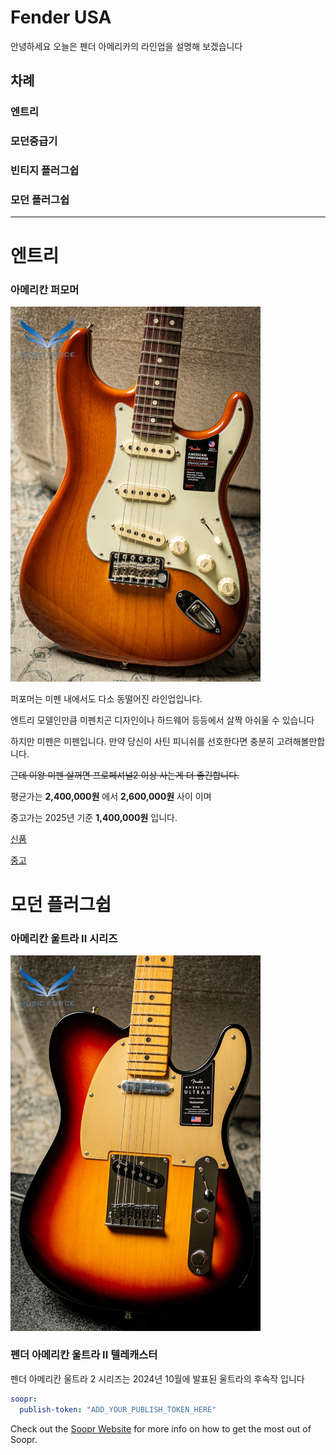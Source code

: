 Fender USA
============= 

안녕하세요 오늘은 펜더 아메리카의 라인업을 설명해 보겠습니다

## 차례

### 엔트리 

### 모던중급기 

### 빈티지 플러그쉽 

### 모던 플러그쉽

* * *
# 엔트리
### 아메리칸 퍼모머


  <img src="https://raw.githubusercontent.com/qodchgfl130/qodchgfl130.github.com/main/a2.jpg" width="400" />


퍼포머는 미펜 내에서도 다소 동떨어진 라인업입니다.

엔트리 모델인만큼 미펜치곤 디자인이나 하드웨어 등등에서 살짝 아쉬울 수 있습니다

하지만 미펜은 미펜입니다. 만약 당신이 사틴 피니쉬를 선호한다면 충분히 고려해볼만합니다.

~~근데 이왕 미펜 살꺼면 프로페셔널2 이상 사는게 더 좋긴합니다.~~

평균가는 **2,400,000원** 에서 **2,600,000원** 사이 이며 

중고가는 2025년 기준 **1,400,000원** 입니다.

[신품]([URL](https://musicforce.co.kr/category/fender-american-performer/1420/))

[중고]([URL](https://www.mule.co.kr/bbs/market/sell?page=1&map=list&mode=gallery&region=&start_price=&end_price=&qf=title&qs=%EC%95%84%EB%A9%94%EB%A6%AC%EC%B9%B8%20%ED%8D%BC%ED%8F%AC%EB%A8%B8&category=&ct1=&ct2=&ct3=&store=&options=&soldout=&sell_status=&sido=&gugun=&dong=&period=&of=wdate&od=desc&andor=and&v=l))
















# 모던 플러그쉽
### 아메리칸 울트라 II 시리즈


  <img src="https://raw.githubusercontent.com/qodchgfl130/qodchgfl130.github.com/main/a1.jpg" width="400" />
  <h3>펜더 아메리칸 울트라 II 텔레캐스터</h3>
  
  펜더 아메리칸 울트라 2 시리즈는 2024년 10월에 발표된 울트라의 후속작 입니다

  
   

```yml
soopr:
  publish-token: "ADD_YOUR_PUBLISH_TOKEN_HERE" 
```

Check out the [Soopr Website][soopr-website] for more info on how to get the most out of Soopr.

[soopr-website]: https://www.soopr.co
